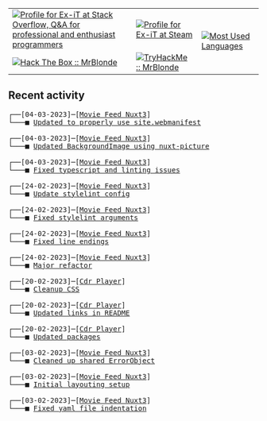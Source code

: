 <table>
    <tr>
        <td>
            <a href="https://stackoverflow.com/users/3351720/ex-it">
                <img alt="Profile for Ex-iT at Stack Overflow, Q&amp;A for professional and enthusiast programmers" src="https://stackoverflow.com/users/flair/3351720.png?theme=dark" />
            </a>
        </td>
        <td>
            <a href="https://steamcommunity.com/id/Ex-iT">
                <img alt="Profile for Ex-iT at Steam" src="https://steamcommunity-a.akamaihd.net/public/shared/images/header/globalheader_logo.png" />
            </a>
        </td>
        <td rowspan="2">
            <a href="https://github.com/Ex-iT/">
                <img alt="Most Used Languages" src="https://github-readme-stats.vercel.app/api/top-langs/?username=ex-it&layout=compact&theme=algolia" />
            </a>
        </td>
    </tr>
    <tr>
        <td>
            <a href="https://app.hackthebox.eu/profile/169430">
                <img alt="Hack The Box :: MrBlonde" src="https://www.hackthebox.eu/badge/image/169430" />
            </a>
        </td>
        <td>
            <a href="https://tryhackme.com/p/MrBlonde/">
                <img alt="TryHackMe :: MrBlonde" src="https://ishetaldonderdag.nl/proxy/thm" />
            </a>
        </td>
    </tr>
</table>

<h2>Recent activity</h2>

<pre>
┌──[04-03-2023]─[<a href="https://github.com/Ex-iT/movie-feed-nuxt3">Movie Feed Nuxt3</a>]
└───■ <a href="https://github.com/Ex-iT/movie-feed-nuxt3/commit/8777170036c0c03fb0ccf914673cd2fbab48adc4">Updated to properly use site.webmanifest</a><br />
┌──[04-03-2023]─[<a href="https://github.com/Ex-iT/movie-feed-nuxt3">Movie Feed Nuxt3</a>]
└───■ <a href="https://github.com/Ex-iT/movie-feed-nuxt3/commit/753ad5ca224f4951d1e6887bef7da92ea7e79b6e">Updated BackgroundImage using nuxt-picture</a><br />
┌──[04-03-2023]─[<a href="https://github.com/Ex-iT/movie-feed-nuxt3">Movie Feed Nuxt3</a>]
└───■ <a href="https://github.com/Ex-iT/movie-feed-nuxt3/commit/3622ad3d5e1945b15d65f1be73714bdbbe0a2ab8">Fixed typescript and linting issues</a><br />
┌──[24-02-2023]─[<a href="https://github.com/Ex-iT/movie-feed-nuxt3">Movie Feed Nuxt3</a>]
└───■ <a href="https://github.com/Ex-iT/movie-feed-nuxt3/commit/3be6f97198b7ddc1bc7165416447a7be05922f72">Update stylelint config</a><br />
┌──[24-02-2023]─[<a href="https://github.com/Ex-iT/movie-feed-nuxt3">Movie Feed Nuxt3</a>]
└───■ <a href="https://github.com/Ex-iT/movie-feed-nuxt3/commit/4a4391b3a0c875172cc9919d6960f623c4c931b0">Fixed stylelint arguments</a><br />
┌──[24-02-2023]─[<a href="https://github.com/Ex-iT/movie-feed-nuxt3">Movie Feed Nuxt3</a>]
└───■ <a href="https://github.com/Ex-iT/movie-feed-nuxt3/commit/aa5716955eb6f01da8794867cf297abaa75dee4a">Fixed line endings</a><br />
┌──[24-02-2023]─[<a href="https://github.com/Ex-iT/movie-feed-nuxt3">Movie Feed Nuxt3</a>]
└───■ <a href="https://github.com/Ex-iT/movie-feed-nuxt3/commit/10b8e2661b79b1b17ee7e8036c375ba6ee95307e">Major refactor</a><br />
┌──[20-02-2023]─[<a href="https://github.com/Ex-iT/CDR-Player">Cdr Player</a>]
└───■ <a href="https://github.com/Ex-iT/CDR-Player/commit/ccbcdb62ccd84f9043a99b8bdb9efb27d466aa2c">Cleanup CSS</a><br />
┌──[20-02-2023]─[<a href="https://github.com/Ex-iT/CDR-Player">Cdr Player</a>]
└───■ <a href="https://github.com/Ex-iT/CDR-Player/commit/3dbd5344d0d25a3ac01a1ba83dbc7ad3bb11fb14">Updated links in README</a><br />
┌──[20-02-2023]─[<a href="https://github.com/Ex-iT/CDR-Player">Cdr Player</a>]
└───■ <a href="https://github.com/Ex-iT/CDR-Player/commit/8d6c34a52ee812f4dd178d94d7ded05d61ed1d48">Updated packages</a><br />
┌──[03-02-2023]─[<a href="https://github.com/Ex-iT/movie-feed-nuxt3">Movie Feed Nuxt3</a>]
└───■ <a href="https://github.com/Ex-iT/movie-feed-nuxt3/commit/5bae43fdd932d131fb61a77e3faa59831f60306c">Cleaned up shared ErrorObject</a><br />
┌──[03-02-2023]─[<a href="https://github.com/Ex-iT/movie-feed-nuxt3">Movie Feed Nuxt3</a>]
└───■ <a href="https://github.com/Ex-iT/movie-feed-nuxt3/commit/a2ed3a2c5638924f66f61c65161ba5b5596a7765">Initial layouting setup</a><br />
┌──[03-02-2023]─[<a href="https://github.com/Ex-iT/movie-feed-nuxt3">Movie Feed Nuxt3</a>]
└───■ <a href="https://github.com/Ex-iT/movie-feed-nuxt3/commit/b5b1f79481f41dea4fa33848846ba357f87f1bfd">Fixed yaml file indentation</a><br />
</pre>
